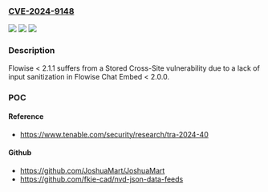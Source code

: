 ### [CVE-2024-9148](https://cve.mitre.org/cgi-bin/cvename.cgi?name=CVE-2024-9148)
![](https://img.shields.io/static/v1?label=Product&message=FlowiseChatEmbed&color=blue)
![](https://img.shields.io/static/v1?label=Version&message=0%3C%202.0.0%20&color=brighgreen)
![](https://img.shields.io/static/v1?label=Vulnerability&message=CWE-79%20Improper%20Neutralization%20of%20Input%20During%20Web%20Page%20Generation%20(XSS%20or%20'Cross-site%20Scripting')&color=brighgreen)

### Description

Flowise < 2.1.1 suffers from a Stored Cross-Site vulnerability due to a lack of input sanitization in Flowise Chat Embed < 2.0.0.

### POC

#### Reference
- https://www.tenable.com/security/research/tra-2024-40

#### Github
- https://github.com/JoshuaMart/JoshuaMart
- https://github.com/fkie-cad/nvd-json-data-feeds

